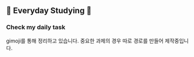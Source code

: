 ## 📖 Everyday Studying 📖

### Check my daily task

gimoji를 통해 정리하고 있습니다.
중요한 과제의 경우 따로 경로를 만들어 제작중입니다.

